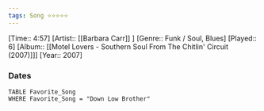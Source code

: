 ```yaml
---
tags: Song ⭐⭐⭐⭐⭐ 
---
```

[Time:: 4:57]
[Artist:: [[Barbara Carr]] ]
[Genre:: Funk / Soul, Blues]
[Played:: 6]
[Album:: [[Motel Lovers - Southern Soul From The Chitlin' Circuit (2007)]]]
[Year:: 2007]
### Dates
````dataview
TABLE Favorite_Song
WHERE Favorite_Song = "Down Low Brother"
````
